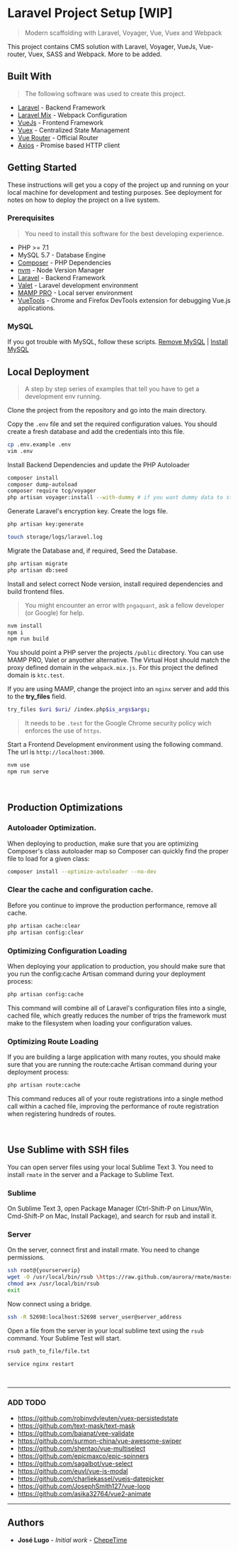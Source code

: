 # Laravel Project Setup [WIP]

> Modern scaffolding with Laravel, Voyager, Vue, Vuex and Webpack

This project contains CMS solution with Laravel, Voyager, VueJs, Vue-router, Vuex, SASS and Webpack. More to be added.

## Built With

> The following software was used to create this project.

* [Laravel](https://laravel.com/) - Backend Framework
* [Laravel Mix](https://laravel.com/docs/5.6/mix) - Webpack Configuration
* [VueJs](https://vuejs.org/) - Frontend Framework
* [Vuex](https://github.com/vuejs/vuex) - Centralized State Management
* [Vue Router](https://router.vuejs.org/) - Official Router
* [Axios](https://github.com/axios/axios) - Promise based HTTP client


## Getting Started

These instructions will get you a copy of the project up and running on your local machine for development and testing purposes. See deployment for notes on how to deploy the project on a live system.

### Prerequisites

> You need to install this software for the best developing experience.

- PHP >= 7.1
- MySQL 5.7 - Database Engine
- [Composer](https://getcomposer.org/doc/00-intro.md#installation-linux-unix-osx) - PHP Dependencies
- [nvm](https://github.com/creationix/nvm) - Node Version Manager
- [Laravel](https://laravel.com/docs/5.6/) - Backend Framework
- [Valet](https://laravel.com/docs/5.6/valet) - Laravel development environment
- [MAMP PRO](https://www.mamp.info/en/mamp-pro/) - Local server environment
- [VueTools](https://chrome.google.com/webstore/detail/vuejs-devtools/nhdogjmejiglipccpnnnanhbledajbpd) - Chrome and Firefox DevTools extension for debugging Vue.js applications.


### MySQL

If you got trouble with MySQL, follow these scripts. [Remove MySQL](https://gist.github.com/chepetime/d98e95f38217479279dfa581371f79d7) | [Install MySQL](https://gist.github.com/chepetime/e7ba6a4c668b8690a4d0c3c9c7a83616)

## Local Deployment

> A step by step series of examples that tell you have to get a development env running.


Clone the project from the repository and go into the main directory.

Copy the `.env` file and set the required configuration values. You should create a fresh database and add the credentials into this file.

```sh
cp .env.example .env
vim .env
```

Install Backend Dependencies and update the PHP Autoloader

```sh
composer install
composer dump-autoload
composer require tcg/voyager
php artisan voyager:install --with-dummy # if you want dummy data to start with
```

Generate Laravel's encryption key. Create the logs file.

```sh
php artisan key:generate

touch storage/logs/laravel.log
```

Migrate the Database and, if required, Seed the Database.

```sh
php artisan migrate
php artisan db:seed
```

Install and select correct Node version, install required dependencies and build frontend files.

> You might encounter an error with `pngaquant`, ask a fellow developer (or Google) for help.

```sh
nvm install
npm i
npm run build
```

You should point a PHP server the projects `/public` directory. You can use MAMP PRO, Valet or anyother alternative. The Virtual Host should match the proxy defined domain in the `webpack.mix.js`. For this project the defined domain is `ktc.test`.

If you are using MAMP, change the project into an `nginx` server and add this to the **try_files** field.

```sh
try_files $uri $uri/ /index.php$is_args$args;
```

> It needs to be `.test` for the Google Chrome security policy wich enforces the use of `https`.

Start a Frontend Development environment using the following command. The url is `http://localhost:3000`.

```sh
nvm use
npm run serve
```

<br>

## Production Optimizations

### Autoloader Optimization.

When deploying to production, make sure that you are optimizing Composer's class autoloader map so Composer can quickly find the proper file to load for a given class:

```sh
composer install --optimize-autoloader --no-dev
```

### Clear the cache and configuration cache.

Before you continue to improve the production performance, remove all cache.

```sh
php artisan cache:clear
php artisan config:clear
```

### Optimizing Configuration Loading

When deploying your application to production, you should make sure that you run the  config:cache Artisan command during your deployment process:

```sh
php artisan config:cache
```

This command will combine all of Laravel's configuration files into a single, cached file, which greatly reduces the number of trips the framework must make to the filesystem when loading your configuration values.

### Optimizing Route Loading

If you are building a large application with many routes, you should make sure that you are running the route:cache Artisan command during your deployment process:

```sh
php artisan route:cache
```

This command reduces all of your route registrations into a single method call within a cached file, improving the performance of route registration when registering hundreds of routes.

<br>

## Use Sublime with SSH files

You can open server files using your local Sublime Text 3. You need to install `rmate` in the server and a Package to Sublime Text.

### Sublime

On Sublime Text 3, open Package Manager (Ctrl-Shift-P on Linux/Win, Cmd-Shift-P on Mac, Install Package), and search for rsub and install it.

### Server

On the server, connect first and install rmate. You need to change permissions.

```sh
ssh root@{yourserverip}
wget -O /usr/local/bin/rsub \https://raw.github.com/aurora/rmate/master/rmate
chmod a+x /usr/local/bin/rsub
exit
```

Now connect using a bridge.

```sh
ssh -R 52698:localhost:52698 server_user@server_address

```

Open a file from the server in your local sublime text using the `rsub` command. Your Sublime Test will start.

```sh
rsub path_to_file/file.txt
```

```sh
service nginx restart
```

<br>

---

### ADD TODO

- https://github.com/robinvdvleuten/vuex-persistedstate
- https://github.com/text-mask/text-mask
- https://github.com/baianat/vee-validate
- https://github.com/surmon-china/vue-awesome-swiper
- https://github.com/shentao/vue-multiselect
- https://github.com/epicmaxco/epic-spinners
- https://github.com/sagalbot/vue-select
- https://github.com/euvl/vue-js-modal
- https://github.com/charliekassel/vuejs-datepicker
- https://github.com/JosephSmith127/vue-loop
- https://github.com/asika32764/vue2-animate


---

## Authors

* **José Lugo** - *Initial work* - [ChepeTime](https://github.com/ChepeTime)
